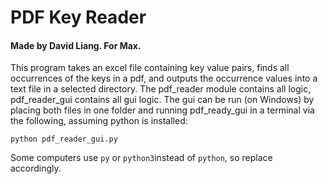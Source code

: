 # PDF Key Reader
#### Made by David Liang. For Max.
This program takes an excel file containing key value pairs, finds all occurrences of the keys in a pdf, and outputs the occurrence values into a text file in a selected directory. The pdf\_reader module contains all logic, pdf\_reader\_gui contains all gui logic. The gui can be run (on Windows) by placing both files in one folder and running pdf\_ready\_gui in a terminal via the following, assuming python is installed:
```
python pdf_reader_gui.py
```
Some computers use ```py``` or ```python3```instead of ```python```, so replace accordingly.
